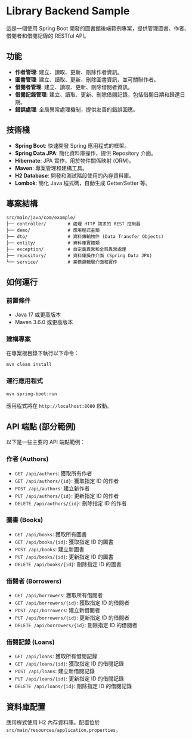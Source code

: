 # Library Backend Sample

這是一個使用 Spring Boot 開發的圖書館後端範例專案，提供管理圖書、作者、借閱者和借閱記錄的 RESTful API。

## 功能

*   **作者管理**: 建立、讀取、更新、刪除作者資訊。
*   **圖書管理**: 建立、讀取、更新、刪除圖書資訊，並可關聯作者。
*   **借閱者管理**: 建立、讀取、更新、刪除借閱者資訊。
*   **借閱記錄管理**: 建立、讀取、更新、刪除借閱記錄，包括借閱日期和歸還日期。
*   **錯誤處理**: 全局異常處理機制，提供友善的錯誤回應。

## 技術棧

*   **Spring Boot**: 快速開發 Spring 應用程式的框架。
*   **Spring Data JPA**: 簡化資料庫操作，提供 Repository 介面。
*   **Hibernate**: JPA 實作，用於物件關係映射 (ORM)。
*   **Maven**: 專案管理和建構工具。
*   **H2 Database**: 開發和測試階段使用的內存資料庫。
*   **Lombok**: 簡化 Java 程式碼，自動生成 Getter/Setter 等。

## 專案結構

```
src/main/java/com/example/
├── controller/        # 處理 HTTP 請求的 REST 控制器
├── demo/              # 應用程式主類
├── dto/               # 資料傳輸物件 (Data Transfer Objects)
├── entity/            # 資料庫實體類
├── exception/         # 自定義異常和全局異常處理
├── repository/        # 資料庫操作介面 (Spring Data JPA)
└── service/           # 業務邏輯層介面和實作
```

## 如何運行

### 前置條件

*   Java 17 或更高版本
*   Maven 3.6.0 或更高版本

### 建構專案

在專案根目錄下執行以下命令：

```bash
mvn clean install
```

### 運行應用程式

```bash
mvn spring-boot:run
```

應用程式將在 `http://localhost:8080` 啟動。

## API 端點 (部分範例)

以下是一些主要的 API 端點範例：

### 作者 (Authors)

*   `GET /api/authors`: 獲取所有作者
*   `GET /api/authors/{id}`: 獲取指定 ID 的作者
*   `POST /api/authors`: 建立新作者
*   `PUT /api/authors/{id}`: 更新指定 ID 的作者
*   `DELETE /api/authors/{id}`: 刪除指定 ID 的作者

### 圖書 (Books)

*   `GET /api/books`: 獲取所有圖書
*   `GET /api/books/{id}`: 獲取指定 ID 的圖書
*   `POST /api/books`: 建立新圖書
*   `PUT /api/books/{id}`: 更新指定 ID 的圖書
*   `DELETE /api/books/{id}`: 刪除指定 ID 的圖書

### 借閱者 (Borrowers)

*   `GET /api/borrowers`: 獲取所有借閱者
*   `GET /api/borrowers/{id}`: 獲取指定 ID 的借閱者
*   `POST /api/borrowers`: 建立新借閱者
*   `PUT /api/borrowers/{id}`: 更新指定 ID 的借閱者
*   `DELETE /api/borrowers/{id}`: 刪除指定 ID 的借閱者

### 借閱記錄 (Loans)

*   `GET /api/loans`: 獲取所有借閱記錄
*   `GET /api/loans/{id}`: 獲取指定 ID 的借閱記錄
*   `POST /api/loans`: 建立新借閱記錄
*   `PUT /api/loans/{id}`: 更新指定 ID 的借閱記錄
*   `DELETE /api/loans/{id}`: 刪除指定 ID 的借閱記錄

## 資料庫配置

應用程式使用 H2 內存資料庫。配置位於 `src/main/resources/application.properties`。
